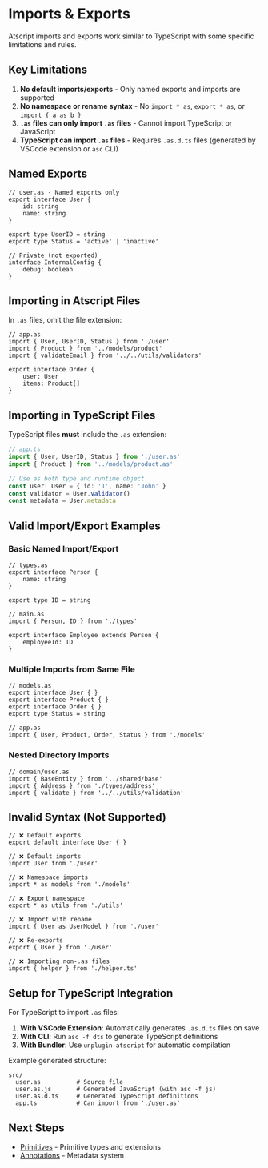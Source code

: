 # Imports & Exports

Atscript imports and exports work similar to TypeScript with some specific limitations and rules.

## Key Limitations

1. **No default imports/exports** - Only named exports and imports are supported
2. **No namespace or rename syntax** - No `import * as`, `export * as`, or `import { a as b }`
3. **`.as` files can only import `.as` files** - Cannot import TypeScript or JavaScript
4. **TypeScript can import `.as` files** - Requires `.as.d.ts` files (generated by VSCode extension or `asc` CLI)

## Named Exports

```atscript
// user.as - Named exports only
export interface User {
    id: string
    name: string
}

export type UserID = string
export type Status = 'active' | 'inactive'

// Private (not exported)
interface InternalConfig {
    debug: boolean
}
```

## Importing in Atscript Files

In `.as` files, omit the file extension:

```atscript
// app.as
import { User, UserID, Status } from './user'
import { Product } from '../models/product'
import { validateEmail } from '../../utils/validators'

export interface Order {
    user: User
    items: Product[]
}
```

## Importing in TypeScript Files

TypeScript files **must** include the `.as` extension:

```typescript
// app.ts
import { User, UserID, Status } from './user.as'
import { Product } from '../models/product.as'

// Use as both type and runtime object
const user: User = { id: '1', name: 'John' }
const validator = User.validator()
const metadata = User.metadata
```

## Valid Import/Export Examples

### Basic Named Import/Export

```atscript
// types.as
export interface Person {
    name: string
}

export type ID = string
```

```atscript
// main.as
import { Person, ID } from './types'

export interface Employee extends Person {
    employeeId: ID
}
```

### Multiple Imports from Same File

```atscript
// models.as
export interface User { }
export interface Product { }
export interface Order { }
export type Status = string
```

```atscript
// app.as
import { User, Product, Order, Status } from './models'
```

### Nested Directory Imports

```atscript
// domain/user.as
import { BaseEntity } from '../shared/base'
import { Address } from './types/address'
import { validate } from '../../utils/validation'
```

## Invalid Syntax (Not Supported)

```atscript
// ❌ Default exports
export default interface User { }

// ❌ Default imports
import User from './user'

// ❌ Namespace imports
import * as models from './models'

// ❌ Export namespace
export * as utils from './utils'

// ❌ Import with rename
import { User as UserModel } from './user'

// ❌ Re-exports
export { User } from './user'

// ❌ Importing non-.as files
import { helper } from './helper.ts'
```

## Setup for TypeScript Integration

For TypeScript to import `.as` files:

1. **With VSCode Extension**: Automatically generates `.as.d.ts` files on save
2. **With CLI**: Run `asc -f dts` to generate TypeScript definitions
3. **With Bundler**: Use `unplugin-atscript` for automatic compilation

Example generated structure:
```
src/
  user.as          # Source file
  user.as.js       # Generated JavaScript (with asc -f js)
  user.as.d.ts     # Generated TypeScript definitions
  app.ts           # Can import from './user.as'
```

## Next Steps

- [Primitives](/guide/primitives) - Primitive types and extensions
- [Annotations](/guide/annotations) - Metadata system